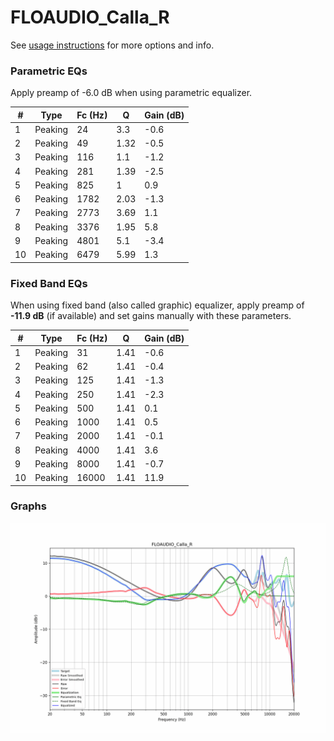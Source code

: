 # FLOAUDIO_Calla_R
See [usage instructions](https://github.com/jaakkopasanen/AutoEq#usage) for more options and info.

### Parametric EQs
Apply preamp of -6.0 dB when using parametric equalizer.

|   # | Type    |   Fc (Hz) |    Q |   Gain (dB) |
|-----|---------|-----------|------|-------------|
|   1 | Peaking |        24 | 3.3  |        -0.6 |
|   2 | Peaking |        49 | 1.32 |        -0.5 |
|   3 | Peaking |       116 | 1.1  |        -1.2 |
|   4 | Peaking |       281 | 1.39 |        -2.5 |
|   5 | Peaking |       825 | 1    |         0.9 |
|   6 | Peaking |      1782 | 2.03 |        -1.3 |
|   7 | Peaking |      2773 | 3.69 |         1.1 |
|   8 | Peaking |      3376 | 1.95 |         5.8 |
|   9 | Peaking |      4801 | 5.1  |        -3.4 |
|  10 | Peaking |      6479 | 5.99 |         1.3 |

### Fixed Band EQs
When using fixed band (also called graphic) equalizer, apply preamp of **-11.9 dB** (if available) and set gains manually with these parameters.

|   # | Type    |   Fc (Hz) |    Q |   Gain (dB) |
|-----|---------|-----------|------|-------------|
|   1 | Peaking |        31 | 1.41 |        -0.6 |
|   2 | Peaking |        62 | 1.41 |        -0.4 |
|   3 | Peaking |       125 | 1.41 |        -1.3 |
|   4 | Peaking |       250 | 1.41 |        -2.3 |
|   5 | Peaking |       500 | 1.41 |         0.1 |
|   6 | Peaking |      1000 | 1.41 |         0.5 |
|   7 | Peaking |      2000 | 1.41 |        -0.1 |
|   8 | Peaking |      4000 | 1.41 |         3.6 |
|   9 | Peaking |      8000 | 1.41 |        -0.7 |
|  10 | Peaking |     16000 | 1.41 |        11.9 |

### Graphs
![](./FLOAUDIO_Calla_R.png)
